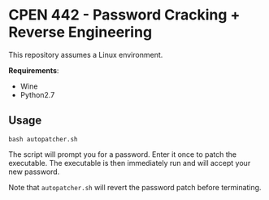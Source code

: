 # CPEN 442 - Password Cracking + Reverse Engineering
This repository assumes a Linux environment.

**Requirements**:
* Wine
* Python2.7

## Usage
```
bash autopatcher.sh
```
The script will prompt you for a password. Enter it once to patch the executable. The executable is then immediately run and will accept your new password.

Note that `autopatcher.sh` will revert the password patch before terminating.
